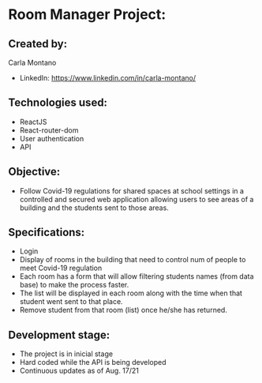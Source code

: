 # Room Manager Project: 

## Created by: 

Carla Montano
  - LinkedIn: https://www.linkedin.com/in/carla-montano/ 

## Technologies used:

  - ReactJS
  - React-router-dom
  - User authentication
  - API

## Objective: 

  - Follow Covid-19 regulations for shared spaces at school settings in a controlled and secured web application allowing users to see areas of a building and the students sent to those areas. 

## Specifications: 

  - Login 
  - Display of rooms in the building that need to control num of people to meet Covid-19 regulation
  - Each room has a form that will allow filtering students names (from data base) to make the process faster.
  - The list will be displayed in each room along with the time when that student went sent to that place.
  - Remove student from that room (list) once he/she has returned.

## Development stage: 

  - The project is in inicial stage 
  - Hard coded while the API is being developed
  - Continuous updates as of Aug. 17/21 







